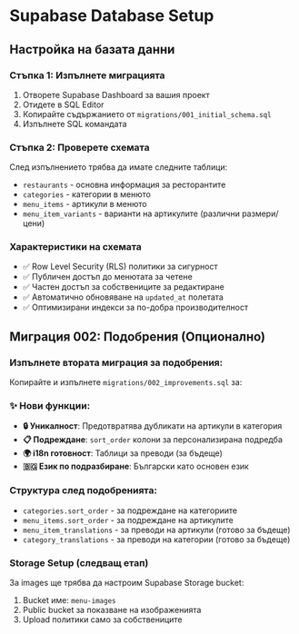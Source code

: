 # Supabase Database Setup

## Настройка на базата данни

### Стъпка 1: Изпълнете миграцията
1. Отворете Supabase Dashboard за вашия проект
2. Отидете в SQL Editor
3. Копирайте съдържанието от `migrations/001_initial_schema.sql`
4. Изпълнете SQL командата

### Стъпка 2: Проверете схемата
След изпълнението трябва да имате следните таблици:
- `restaurants` - основна информация за ресторантите
- `categories` - категории в менюто
- `menu_items` - артикули в менюто
- `menu_item_variants` - варианти на артикулите (различни размери/цени)

### Характеристики на схемата
- ✅ Row Level Security (RLS) политики за сигурност
- ✅ Публичен достъп до менютата за четене
- ✅ Частен достъп за собствениците за редактиране
- ✅ Автоматично обновяване на `updated_at` полетата
- ✅ Оптимизирани индекси за по-добра производителност

## Миграция 002: Подобрения (Опционално)

### Изпълнете втората миграция за подобрения:
Копирайте и изпълнете `migrations/002_improvements.sql` за:

### ✨ Нови функции:
- **🔒 Уникалност**: Предотвратява дубликати на артикули в категория
- **📋 Подреждане**: `sort_order` колони за персонализирана подредба
- **🌍 i18n готовност**: Таблици за преводи (за бъдеще)
- **🇧🇬 Език по подразбиране**: Български като основен език

### Структура след подобренията:
- `categories.sort_order` - за подреждане на категориите
- `menu_items.sort_order` - за подреждане на артикулите
- `menu_item_translations` - за преводи на артикули (готово за бъдеще)
- `category_translations` - за преводи на категории (готово за бъдеще)

### Storage Setup (следващ етап)
За images ще трябва да настроим Supabase Storage bucket:
1. Bucket име: `menu-images`
2. Public bucket за показване на изображенията
3. Upload политики само за собствениците 